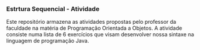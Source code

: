 ### Estrtura Sequencial - Atividade
Este repositório armazena as atividades propostas pelo professor da faculdade na matéria de Programação Orientada a Objetos. A atividade consiste numa lista de 6 exercícios que visam desenvolver nossa sintaxe na linguagem de programação Java.